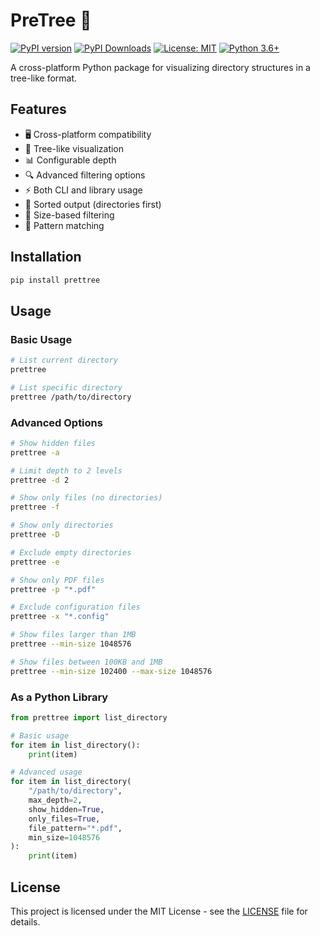 # PreTree 🌳

[![PyPI version](https://badge.fury.io/py/prettree.svg)](https://badge.fury.io/py/prettree)
[![PyPI Downloads](https://img.shields.io/pypi/dm/prettree.svg)](https://pypi.org/project/prettree/)
[![License: MIT](https://img.shields.io/badge/License-MIT-yellow.svg)](https://opensource.org/licenses/MIT)
[![Python 3.6+](https://img.shields.io/badge/python-3.6+-blue.svg)](https://www.python.org/downloads/)

A cross-platform Python package for visualizing directory structures in a tree-like format.

## Features

- 🖥️ Cross-platform compatibility
- 🌲 Tree-like visualization
- 📊 Configurable depth
- 🔍 Advanced filtering options
- ⚡ Both CLI and library usage
- 📂 Sorted output (directories first)
- 📏 Size-based filtering
- 🎯 Pattern matching

## Installation

```bash
pip install prettree
```

## Usage

### Basic Usage
```bash
# List current directory
prettree

# List specific directory
prettree /path/to/directory
```

### Advanced Options
```bash
# Show hidden files
prettree -a

# Limit depth to 2 levels
prettree -d 2

# Show only files (no directories)
prettree -f

# Show only directories
prettree -D

# Exclude empty directories
prettree -e

# Show only PDF files
prettree -p "*.pdf"

# Exclude configuration files
prettree -x "*.config"

# Show files larger than 1MB
prettree --min-size 1048576

# Show files between 100KB and 1MB
prettree --min-size 102400 --max-size 1048576
```

### As a Python Library
```python
from prettree import list_directory

# Basic usage
for item in list_directory():
    print(item)

# Advanced usage
for item in list_directory(
    "/path/to/directory",
    max_depth=2,
    show_hidden=True,
    only_files=True,
    file_pattern="*.pdf",
    min_size=1048576
):
    print(item)
```

## License

This project is licensed under the MIT License - see the [LICENSE](LICENSE) file for details.   
